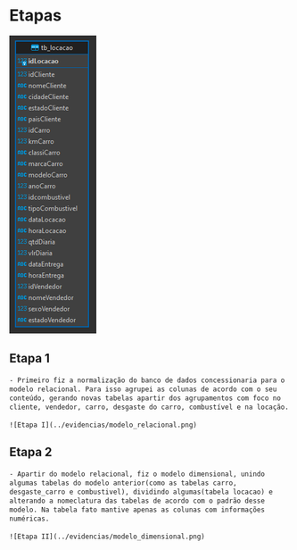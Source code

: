 # Etapas


![Banco de Dados Concessionaria](../evidencias/concessionaria.sqlite.png)


## Etapa 1
    - Primeiro fiz a normalização do banco de dados concessionaria para o modelo relacional. Para isso agrupei as colunas de acordo com o seu conteúdo, gerando novas tabelas apartir dos agrupamentos com foco no cliente, vendedor, carro, desgaste do carro, combustível e na locação.

    ![Etapa I](../evidencias/modelo_relacional.png)


## Etapa 2
    - Apartir do modelo relacional, fiz o modelo dimensional, unindo algumas tabelas do modelo anterior(como as tabelas carro, desgaste_carro e combustivel), dividindo algumas(tabela locacao) e alterando a nomeclatura das tabelas de acordo com o padrão desse modelo. Na tabela fato mantive apenas as colunas com informações numéricas.

    ![Etapa II](../evidencias/modelo_dimensional.png)
